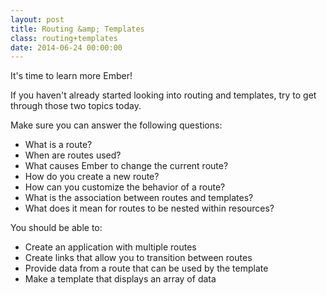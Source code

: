 ```yaml
---
layout: post
title: Routing &amp; Templates
class: routing+templates
date: 2014-06-24 00:00:00
---
```


It's time to learn more Ember!

If you haven't already started looking into routing and templates, try to get
through those two topics today.

Make sure you can answer the following questions:

- What is a route?
- When are routes used?
- What causes Ember to change the current route?
- How do you create a new route?
- How can you customize the behavior of a route?
- What is the association between routes and templates?
- What does it mean for routes to be nested within resources?

You should be able to:

- Create an application with multiple routes
- Create links that allow you to transition between routes
- Provide data from a route that can be used by the template
- Make a template that displays an array of data
